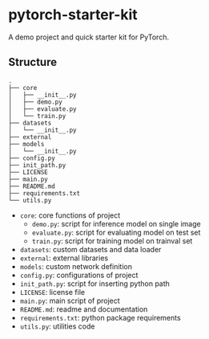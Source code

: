 # pytorch-starter-kit
A demo project and quick starter kit for PyTorch.

## Structure

```
.
├── core
│   ├── __init__.py
│   ├── demo.py
│   ├── evaluate.py
│   └── train.py
├── datasets
│   └── __init__.py
├── external
├── models
│   └── __init__.py
├── config.py
├── init_path.py
├── LICENSE
├── main.py
├── README.md
├── requirements.txt
└── utils.py
```

- `core`: core functions of project
  - `demo.py`: script for inference model on single image
  - `evaluate.py`: script for evaluating model on test set
  - `train.py`: script for training model on trainval set
- `datasets`: custom datasets and data loader
- `external`: external libraries
- `models`: custom network definition
- `config.py`: configurations of project
- `init_path.py`: script for inserting python path
- `LICENSE`: license file
- `main.py`: main script of project
- `README.md`: readme and documentation
- `requirements.txt`: python package requirements
- `utils.py`: utilities code
